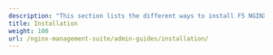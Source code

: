 ```yaml
---
description: "This section lists the different ways to install F5 NGINX Management Suite, including the Instance Manager and API Connectivity Manager modules."
title: Installation
weight: 100
url: /nginx-management-suite/admin-guides/installation/
---
```



